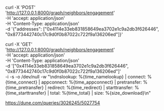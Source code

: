 curl -X 'POST' \
  'http://127.0.0.1:8000/graph/neighbors/engagement' \
  -H 'accept: application/json' \
  -H 'Content-Type: application/json' \
  -d '{"addresses": ["0x4114e33eb831858649ea3702e1c9a2db3f626446", "0x8773442740c17c9d0f0b87022c722f9a136206ed"]}'

curl -X 'GET' \
  'http://127.0.0.1:8000/graph/neighbors/engagement' \
  -H 'accept: application/json' \
  -H 'Content-Type: application/json' \
  -d '["0x4114e33eb831858649ea3702e1c9a2db3f626446", "0x8773442740c17c9d0f0b87022c722f9a136206ed"]' \
  -i -s -o /dev/null -w "\ndnslookup: %{time_namelookup} | connect: %{time_connect} | appconnect: %{time_appconnect} | pretransfer: %{time_pretransfer} | redirect: %{time_redirect} | starttransfer: %{time_starttransfer} | total: %{time_total} | size: %{size_download}\n"

https://dune.com/queries/3026245/5027754

